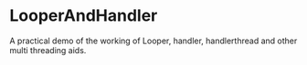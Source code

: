 # LooperAndHandler
A practical demo of the working of Looper, handler, handlerthread and other multi threading aids.
